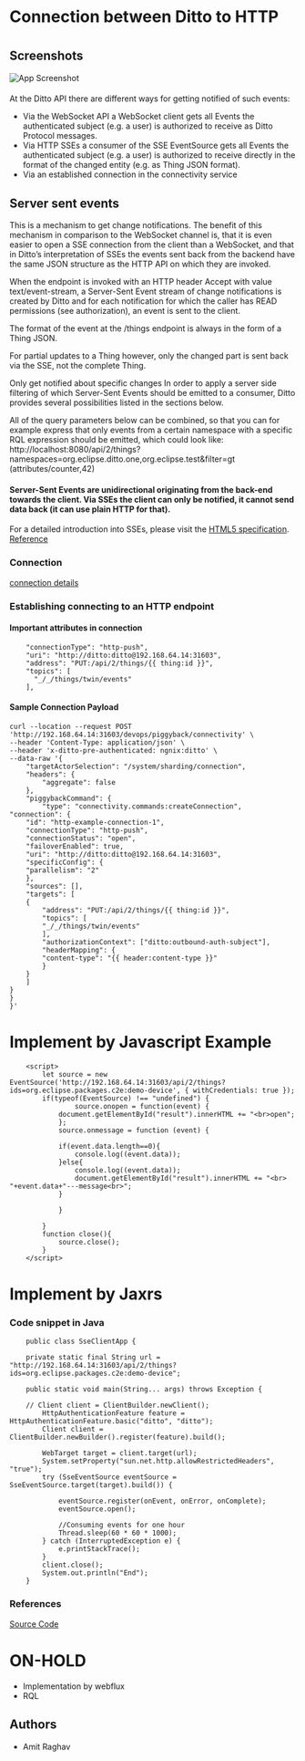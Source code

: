
# Connection between Ditto to HTTP 
#
## Screenshots

![App Screenshot](https://www.eclipse.org/ditto/images/ditto-overview-1.png)


#### 
At the Ditto API there are different ways for getting notified of such events:

- Via the WebSocket API a WebSocket client gets all Events the authenticated subject (e.g. a user) is authorized to receive as Ditto Protocol messages.
- Via HTTP SSEs a consumer of the SSE EventSource gets all Events the authenticated subject (e.g. a user) is authorized to receive directly in the format of the changed entity (e.g. as Thing JSON format).
- Via an established connection in the connectivity service

## Server sent events
This is a mechanism to get change notifications. The benefit of this mechanism in comparison to the WebSocket channel is, that it is even easier to open a SSE connection from the client than a WebSocket, and that in Ditto’s interpretation of SSEs the events sent back from the backend have the same JSON structure as the HTTP API on which they are invoked.

When the endpoint is invoked with an HTTP header Accept with value text/event-stream, a Server-Sent Event stream of change notifications is created by Ditto and for each notification for which the caller has READ permissions (see authorization), an event is sent to the client.

The format of the event at the /things endpoint is always in the form of a Thing JSON.

For partial updates to a Thing however, only the changed part is sent back via the SSE, not the complete Thing.

Only get notified about specific changes
In order to apply a server side filtering of which Server-Sent Events should be emitted to a consumer, Ditto provides several possibilities listed in the sections below.

All of the query parameters below can be combined, so that you can for example express that only events from a certain namespace with a specific RQL expression should be emitted, which could look like:
        http://localhost:8080/api/2/things?namespaces=org.eclipse.ditto.one,org.eclipse.test&filter=gt
        (attributes/counter,42)
#### Server-Sent Events are unidirectional originating from the back-end towards the client. Via SSEs the client can only be notified, it cannot send data back (it can use plain HTTP for that).

For a detailed introduction into SSEs, please visit the [HTML5 specification](https://html.spec.whatwg.org/multipage/server-sent-events.html).
[Reference](/https://www.eclipse.org/ditto/basic-changenotifications.html "ref")

### Connection
[connection details](https://www.eclipse.org/ditto/docson/index.html#../jsonschema/connection.json$$expand)

### Establishing connecting to an HTTP endpoint
#### Important attributes in connection
        "connectionType": "http-push",
        "uri": "http://ditto:ditto@192.168.64.14:31603",
        "address": "PUT:/api/2/things/{{ thing:id }}",
        "topics": [
          "_/_/things/twin/events"
        ],

#### Sample Connection Payload

    curl --location --request POST 'http://192.168.64.14:31603/devops/piggyback/connectivity' \
    --header 'Content-Type: application/json' \
    --header 'x-ditto-pre-authenticated: ngnix:ditto' \
    --data-raw '{
        "targetActorSelection": "/system/sharding/connection",
        "headers": {
            "aggregate": false
        },
        "piggybackCommand": {
            "type": "connectivity.commands:createConnection",
    "connection": {
        "id": "http-example-connection-1",
        "connectionType": "http-push",
        "connectionStatus": "open",
        "failoverEnabled": true,
        "uri": "http://ditto:ditto@192.168.64.14:31603",
        "specificConfig": {
        "parallelism": "2"
        },
        "sources": [],
        "targets": [
        {
            "address": "PUT:/api/2/things/{{ thing:id }}",
            "topics": [
            "_/_/things/twin/events"
            ],
            "authorizationContext": ["ditto:outbound-auth-subject"],
            "headerMapping": {
            "content-type": "{{ header:content-type }}"
            }
        }
        ]
    }
    }
    }'

# Implement by Javascript Example
        <script>
            let source = new EventSource('http://192.168.64.14:31603/api/2/things?ids=org.eclipse.packages.c2e:demo-device', { withCredentials: true });
            if(typeof(EventSource) !== "undefined") {
                    source.onopen = function(event) {
                document.getElementById("result").innerHTML += "<br>open";
                };
                source.onmessage = function (event) {
                    
                if(event.data.length==0){
                    console.log((event.data));
                }else{
                    console.log((event.data));
                    document.getElementById("result").innerHTML += "<br> "+event.data+"---message<br>";
                }
                    
                }

            }
            function close(){
                source.close();
            }
        </script>

# Implement by Jaxrs
### Code snippet in Java
        public class SseClientApp {

        private static final String url = "http://192.168.64.14:31603/api/2/things?ids=org.eclipse.packages.c2e:demo-device";

        public static void main(String... args) throws Exception {

        // Client client = ClientBuilder.newClient();
            HttpAuthenticationFeature feature = HttpAuthenticationFeature.basic("ditto", "ditto");
            Client client = ClientBuilder.newBuilder().register(feature).build();

            WebTarget target = client.target(url);
            System.setProperty("sun.net.http.allowRestrictedHeaders", "true");
            try (SseEventSource eventSource = SseEventSource.target(target).build()) {

                eventSource.register(onEvent, onError, onComplete);
                eventSource.open();

                //Consuming events for one hour
                Thread.sleep(60 * 60 * 1000);
            } catch (InterruptedException e) {
                e.printStackTrace();
            }
            client.close();
            System.out.println("End");
        }
### References
[Source Code](https://www.baeldung.com/java-ee-jax-rs-sse,"Ref")

# ON-HOLD
- Implementation by webflux
- RQL

## Authors

- Amit Raghav






